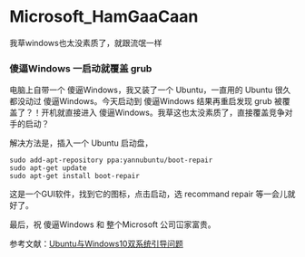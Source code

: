 # Microsoft_HamGaaCaan
我草windows也太没素质了，就跟流氓一样

### 傻逼Windows 一启动就覆盖 grub
电脑上自带一个 傻逼Windows，我又装了一个 Ubuntu，一直用的 Ubuntu 很久都没动过 傻逼Windows。今天启动到 傻逼Windows 结果再重启发现 grub 被覆盖了？！开机就直接进入 傻逼Windows。我草这也太没素质了，直接覆盖竞争对手的启动？

解决方法是，插入一个 Ubuntu 启动盘，
```
sudo add-apt-repository ppa:yannubuntu/boot-repair
sudo apt-get update
sudo apt-get install boot-repair
```
这是一个GUI软件，找到它的图标，点击启动，选 recommand repair 等一会儿就好了。

最后，祝 傻逼Windows 和 整个Microsoft 公司冚家富贵。

参考文献：[Ubuntu与Windows10双系统引导问题](https://www.jianshu.com/p/b1255856423b)

